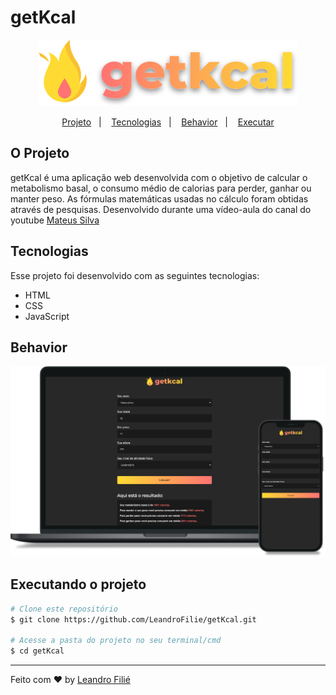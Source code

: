 # getKcal 

<p align="center">
  <img src="./assets/images/logo.svg" />
</p>
<p align="center">
  <a href="#o-projeto">Projeto</a>&nbsp;&nbsp;&nbsp;|&nbsp;&nbsp;&nbsp;
  <a href="#tecnologias">Tecnologias</a>&nbsp;&nbsp;&nbsp;|&nbsp;&nbsp;&nbsp;
  <a href="#Behavior">Behavior</a>&nbsp;&nbsp;&nbsp;|&nbsp;&nbsp;&nbsp;
  <a href="#executando-o-projeto">Executar</a>
</p>

## O Projeto
getKcal é uma aplicação web desenvolvida com o objetivo de calcular o metabolismo basal, o consumo médio de calorias para perder, ganhar ou manter peso. As fórmulas matemáticas usadas no cálculo foram obtidas através de pesquisas. Desenvolvido durante uma vídeo-aula do canal do youtube [Mateus Silva](https://www.youtube.com/c/MateusSilvaDev)

## Tecnologias

Esse projeto foi desenvolvido com as seguintes tecnologias:

- HTML
- CSS
- JavaScript

## Behavior
<img src=".github/mockup.png" />

## Executando o projeto

```bash
# Clone este repositório
$ git clone https://github.com/LeandroFilie/getKcal.git

# Acesse a pasta do projeto no seu terminal/cmd
$ cd getKcal
```

---

Feito com :heart: by [Leandro Filié](https://github.com/LeandroFilie)
